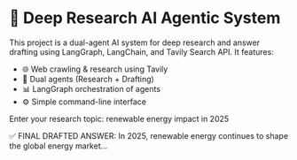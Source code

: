 # 🧠 Deep Research AI Agentic System

This project is a dual-agent AI system for deep research and answer drafting using LangGraph, LangChain, and Tavily Search API. It features:

- 🌐 Web crawling & research using Tavily
- 🧠 Dual agents (Research + Drafting)
- 📊 LangGraph orchestration of agents
- ⚙️ Simple command-line interface

Enter your research topic: renewable energy impact in 2025

✅ FINAL DRAFTED ANSWER:
In 2025, renewable energy continues to shape the global energy market...
